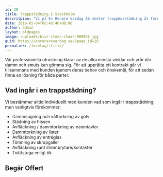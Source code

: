 ```yaml
---
id: 28
title: Trappstädning i Stockholm
descritpion: "Vi på En Renare Vardag AB sköter trapphusstädning åt företag, bostadsrättsföreningar och skolor i Stockholm."
date: 2016-05-04T08:48:40+00:00
author: admin
layout: oldpages
image: /uploads/blur-clean-clear-989941.jpg
guid: https://enrenarevardag.se/?page_id=28
permalink: /foretag/:title/
---
```

Vår professionella utrustning klarar av de allra minsta vinklar och vrår där damm och smuts kan gömma sig. För att upprätta ett kontrakt går vi tillsammans med kunden igenom deras behov och önskemål, för att sedan finna en lösning för båda parter.

## Vad ingår i en trappstädning?

Vi bestämmer alltid individuellt med kunden vad som ingår i trappstädning, men vanligtvis förekommer:

* Dammsugning och våttorkning av golv
* Städning av hissen
* Avfläckning / dammtorkning av namntavlor
* Dammtorkning av lister 
* Avfläckning av entréglas
* Tömning av skrapgaller
* Avfläckning runt strömbrytare/kontakter
* Tvättstuga enligt ök

## Begär Offert
